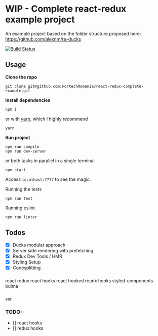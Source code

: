 # WIP - Complete react-redux example project

An example project based on the folder structure proposed here: https://github.com/alexnm/re-ducks

[![Build Status](https://travis-ci.org/FortechRomania/react-redux-complete-example.svg?branch=master)](https://travis-ci.org/FortechRomania/react-redux-complete-example)

## Usage

**Clone the repo**

```
git clone git@github.com:FortechRomania/react-redux-complete-example.git
```

**Install dependencies**

```
npm i
```

or with [yarn](https://yarnpkg.com/), which I highly recommend

```
yarn
```

**Run project**

```
npm run compile
npm run dev-server
```

or both tasks in parallel in a single terminal

```
npm start
```

Access `localhost:7777` to see the magic.

Running the tests

```
npm run test
```

Running eslint

```
npm run linter
```

## Todos

-   [x] Ducks modular approach
-   [x] Server side rendering with prefetching
-   [x] Redux Dev Tools / HMR
-   [x] Styling Setup
-   [x] Codesplitting

###

react
redux
react hooks
react hooked
reudx hooks
styled-components
bulma

###

ssr

### TODO:

-   [] react hooks
-   [] redux hooks
